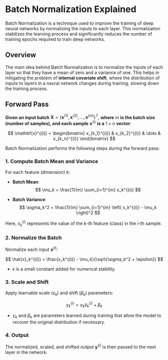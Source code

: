 # Batch Normalization Explained

Batch Normalization is a technique used to improve the training of deep neural networks by normalizing the inputs to each layer. This normalization stabilizes the learning process and significantly reduces the number of training epochs required to train deep networks.

## Overview

The main idea behind Batch Normalization is to normalize the inputs of each layer so that they have a mean of zero and a variance of one. This helps in mitigating the problem of **internal covariate shift**, where the distribution of inputs to layers in a neural network changes during training, slowing down the training process.

## Forward Pass


**Given an input batch** $\mathbf{X} = \{ \mathbf{x}^{(1)}, \mathbf{x}^{(2)}, \dots, \mathbf{x}^{(m)} \}^T$, **where** $m$ **is the batch size (number of samples), and each sample** $\mathbf{x}^{(i)}$ **is a** $1 \times n$ **vector**:

$$
\mathbf{x}^{(i)} = \begin{bmatrix} x_{k_1}^{(i)} & x_{k_2}^{(i)} & \dots & x_{k_n}^{(i)} \end{bmatrix}
$$

Batch Normalization performs the following steps during the forward pass:

### 1. Compute Batch Mean and Variance

For each feature (dimension) $k$:

- **Batch Mean**:
  $$
  \mu_k = \frac{1}{m} \sum_{i=1}^{m} x_k^{(i)}
  $$
  
- **Batch Variance**:
  $$
  \sigma_k^2 = \frac{1}{m} \sum_{i=1}^{m} \left( x_k^{(i)} - \mu_k \right)^2
  $$

Here, $x_k^{(i)}$ represents the value of the $k$-th feature (class) in the $i$-th sample.

### 2. Normalize the Batch

Normalize each input $\mathbf{x}^{(i)}$:

$$
\hat{x}_k^{(i)} = \frac{x_k^{(i)} - \mu_k}{\sqrt{\sigma_k^2 + \epsilon}}
$$

- $\epsilon$ is a small constant added for numerical stability.

### 3. Scale and Shift

Apply learnable scale ($\gamma_k$) and shift ($\beta_k$) parameters:

$$
y_k^{(i)} = \gamma_k \hat{x}_k^{(i)} + \beta_k
$$

- $\gamma_k$ and $\beta_k$ are parameters learned during training that allow the model to recover the original distribution if necessary.

### 4. Output

The normalized, scaled, and shifted output $\mathbf{y}^{(i)}$ is then passed to the next layer in the network.